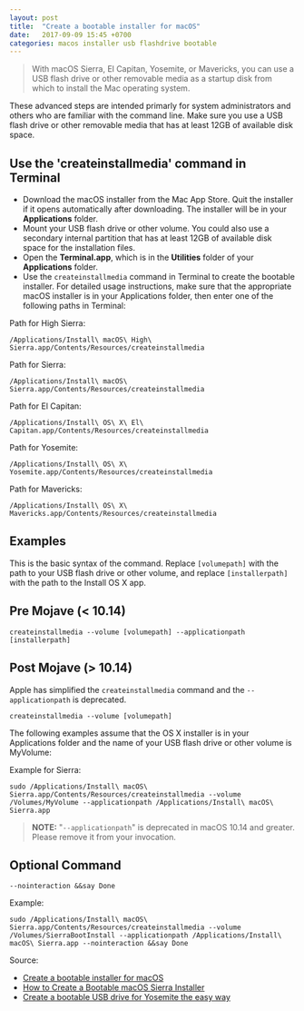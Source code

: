 ```yaml
---
layout: post
title:  "Create a bootable installer for macOS"
date:   2017-09-09 15:45 +0700
categories: macos installer usb flashdrive bootable
---
```

> With macOS Sierra, El Capitan, Yosemite, or Mavericks, you can use a USB flash drive or other removable media as a startup disk from which to install the Mac operating system.

These advanced steps are intended primarly for system administrators and others who are familiar with the command line. Make sure you use a USB flash drive or other removable media that has at least 12GB of available disk space.

## Use the 'createinstallmedia' command in Terminal

- Download the macOS installer from the Mac App Store. Quit the installer if it opens automatically after downloading. The installer will be in your **Applications** folder.
- Mount your USB flash drive or other volume. You could also use a secondary internal partition that has at least 12GB of available disk space for the installation files.
- Open the **Terminal.app**, which is in the **Utilities** folder of your **Applications** folder.
- Use the `createinstallmedia` command in Terminal to create the bootable installer. For detailed usage instructions, make sure that the appropriate macOS installer is in your Applications folder, then enter one of the following paths in Terminal:

Path for High Sierra:

```
/Applications/Install\ macOS\ High\ Sierra.app/Contents/Resources/createinstallmedia
```

Path for Sierra:

```
/Applications/Install\ macOS\ Sierra.app/Contents/Resources/createinstallmedia
```

Path for El Capitan:

```
/Applications/Install\ OS\ X\ El\ Capitan.app/Contents/Resources/createinstallmedia
```

Path for Yosemite:

```
/Applications/Install\ OS\ X\ Yosemite.app/Contents/Resources/createinstallmedia
```

Path for Mavericks:

```
/Applications/Install\ OS\ X\ Mavericks.app/Contents/Resources/createinstallmedia
```

## Examples

This is the basic syntax of the command. Replace `[volumepath]` with the path to your USB flash drive or other volume, and replace `[installerpath]` with the path to the Install OS X app.

## Pre Mojave (< 10.14)

```
createinstallmedia --volume [volumepath] --applicationpath [installerpath]
```

## Post Mojave (> 10.14)

Apple has simplified the `createinstallmedia` command and the `--applicationpath` is deprecated.

```
createinstallmedia --volume [volumepath]
```

The following examples assume that the OS X installer is in your Applications folder and the name of your USB flash drive or other volume is MyVolume:

Example for Sierra:

```
sudo /Applications/Install\ macOS\ Sierra.app/Contents/Resources/createinstallmedia --volume /Volumes/MyVolume --applicationpath /Applications/Install\ macOS\ Sierra.app
```

> **NOTE:** "`--applicationpath`" is deprecated in macOS 10.14 and greater. Please remove it from your invocation.

## Optional Command

```
--nointeraction &&say Done
```

Example:

```
sudo /Applications/Install\ macOS\ Sierra.app/Contents/Resources/createinstallmedia --volume /Volumes/SierraBootInstall --applicationpath /Applications/Install\ macOS\ Sierra.app --nointeraction &&say Done
```

Source:

- [Create a bootable installer for macOS](https://support.apple.com/en-us/HT201372)
- [How to Create a Bootable macOS Sierra Installer](http://osxdaily.com/2016/09/23/create-boot-macos-sierra-installer/)
- [Create a bootable USB drive for Yosemite the easy way](https://blog.viktorpetersson.com/2014/09/18/create-a-bootable-usb-drive-for-yosemite-the-easy.html)
